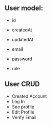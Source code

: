 ## User model:

- id
- createdAt
- updatedAt

- email
- password
- role

## User CRUD

- Created Account
- Log In
- See profile
- Edit Profile
- Verify Email
